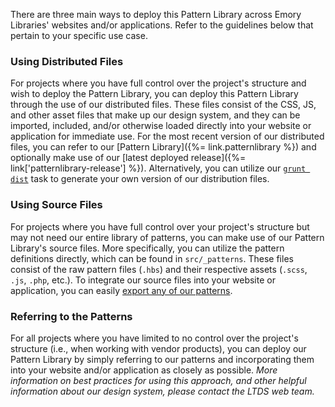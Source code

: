 There are three main ways to deploy this Pattern Library across Emory Libraries' websites and/or applications. Refer to the guidelines below that pertain to your specific use case.

### Using Distributed Files
For projects where you have full control over the project's structure and wish to deploy the Pattern Library, you can deploy this Pattern Library through the use of our distributed files. These files consist of the CSS, JS, and other asset files that make up our design system, and they can be imported, included, and/or otherwise loaded directly into your website or application for immediate use. For the most recent version of our distributed files, you can refer to our [Pattern Library]({%= link.patternlibrary %}) and optionally make use of our [latest deployed release]({%= link['patternlibrary-release'] %}). Alternatively, you can utilize our [`grunt dist`](#grunt-dist) task to generate your own version of our distribution files.

### Using Source Files
For projects where you have full control over your project's structure but may not need our entire library of patterns, you can make use of our Pattern Library's source files. More specifically, you can utilize the pattern definitions directly, which can be found in `src/_patterns`. These files consist of the raw pattern files (`.hbs`) and their respective assets (`.scss`, `.js`, `.php`, etc.). To integrate our source files into your website or application, you can easily [export any of our patterns](#exporting-patterns).

### Referring to the Patterns
For all projects where you have limited to no control over the project's structure (i.e., when working with vendor products), you can deploy our Pattern Library by simply referring to our patterns and incorporating them into your website and/or application as closely as possible. *More information on best practices for using this approach, and other helpful information about our design system, please contact the LTDS web team.*
